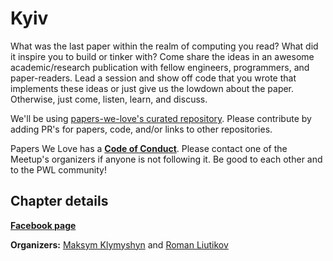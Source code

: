 # Kyiv

What was the last paper within the realm of computing you read? What did it inspire you to build or tinker with? Come share the ideas in an awesome academic/research publication with fellow engineers, programmers, and paper-readers. Lead a session and show off code that you wrote that implements these ideas or just give us the lowdown about the paper. Otherwise, just come, listen, learn, and discuss.

We'll be using [papers-we-love's curated repository](https://github.com/papers-we-love/papers-we-love). Please contribute by adding PR's for papers, code, and/or links to other repositories.

Papers We Love has a **[Code of Conduct](https://github.com/papers-we-love/papers-we-love/blob/master/CODE_OF_CONDUCT.md)**. Please contact one of the Meetup's organizers if anyone is not following it. Be good to each other and to the PWL community!

## Chapter details

[**Facebook page**](https://www.facebook.com/groups/PapersWeLoveKyiv)

**Organizers:** [Maksym Klymyshyn](https://twitter.com/maxmaxmaxmax) and [Roman Liutikov](https://twitter.com/roman01la)
